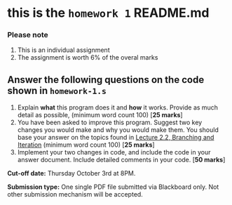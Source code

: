 # this is the ``homework 1`` README.md

### Please note
1. This is an individual assignment
2. The assignment is worth 6% of the overal marks


## Answer the following questions on the code shown in ``homework-1.s``

1. Explain **what** this program does it and **how** it works. Provide as much detail as possible, (minimum word count 100) [**25 marks**]
2. You have been asked to improve this program. Suggest two key changes you would make and why you would make them. You should base your answer on the topics found in [Lecture 2.2, Branching and Iteration](https://docs.google.com/presentation/d/1uExcqTJ0l-vdZZx4A0iYYVHCz52E3aHBwSd11B08qHc/edit?usp=sharing) (minimum word count 100) [**25 marks**]
3. Implement your two changes in code, and include the code in your answer document. Include detailed comments in your code. [**50 marks**]

**Cut-off date:** Thursday October 3rd at 8PM.

**Submission type:** One single PDF file submitted via Blackboard only. Not other submission mechanism will be accepted.
